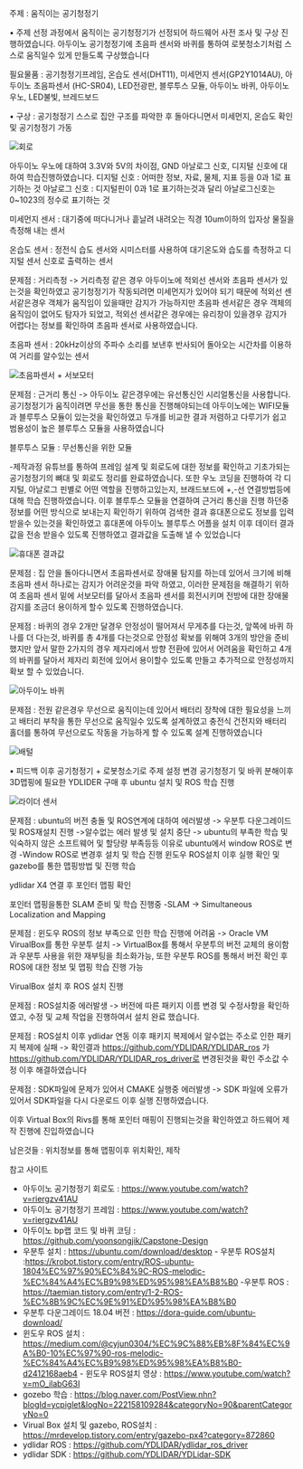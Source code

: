 주제 : 움직이는 공기청정기

•	주제 선정 과정에서 움직이는 공기청정기가 선정되어 하드웨어 사전 조사 및 구상 진행하였습니다.
아두이노 공기청정기에 초음파 센서와 바퀴를 통하여 로봇청소기처럼 스스로 움직일수 있게 만들도록 구상했습니다

필요물품 : 공기청정기프레임, 온습도 센서(DHT11), 미세먼지 센서(GP2Y1014AU), 아두이노 초음파센서 (HC-SR04), LED전광판, 블루투스 모듈, 아두이노 바퀴, 아두이노 우노, LED불빛, 브레드보드

•	구상 : 공기청정기 스스로 집안 구조를 파악한 후 돌아다니면서 미세먼지, 온습도 확인 및 공기청정기 가동

![회로](https://user-images.githubusercontent.com/102634570/190965744-843503e5-474f-4274-9c2d-fb06348a80c6.jpg)

아두이노 우노에 대하여 3.3V와 5V의 차이점, GND 아날로그 신호, 디지털 신호에 대하여 학습진행하였습니다. 디지털 신호 : 어떠한 정보, 자료, 물체, 지표 등을 0과 1로 표기하는 것 아날로그 신호 : 디지털핀이 0과 1로 표기하는것과 달리 아날로그신호는 0~1023의 정수로 표기하는 것

미세먼지 센서 : 대기중에 떠다니거나 흩날려 내려오는 직경 10um이하의 입자상 물질을 측정해 내는 센서

온습도 센서 : 정전식 습도 센서와 시미스터를 사용하여 대기온도와 습도를 측정하고 디지털 센서 신호로 출력하는 센서
 
문제점 : 거리측정 -> 거리측정 같은 경우 아두이노에 적외선 센서와 초음파 센서가 있는것을 확인하였고 공기청정기가 작동되려면 미세먼지가 있어야 되기 때문에 적외선 센서같은경우 객체가 움직임이 있을때만 감지가 가능하지만 초음파 센서같은 경우 객체의 움직임이 없어도 탐자가 되었고, 적외선 센서같은 경우에는 유리창이 있을경우 감지가 어렵다는 정보를 확인하여 초음파 센서로 사용하였습니다.

초음파 센서 : 20kHz이상의 주파수 소리를 보낸후 반사되어 돌아오는 시간차를 이용하여 거리를 알수있는 센서

![초음파센서 + 서보모터](https://user-images.githubusercontent.com/102634570/190965733-e00f1dbc-c1a3-44aa-80fa-bfe12ff47166.jpg)

문제점 : 근거리 통신 -> 아두이노 같은경우에는 유선통신인 시리얼통신을 사용합니다. 공기청정기가 움직이려면 무선을 통한 통신을 진행해야되는데 아두이노에는 WIFI모듈과 블루투스 모듈이 있는것을 확인하였고 두개를 비교한 결과 저렴하고 다루기가 쉽고 범용성이 높은 블루투스 모듈을 사용하였습니다

블루투스 모듈 : 무선통신을 위한 모듈

-제작과정 유튜브를 통하여 프레임 설계 및 회로도에 대한 정보를 확인하고 기초가되는 공기청정기의 뼈대 및 회로도 정리를 완료하였습니다. 또한 우노 코딩을 진행하여 각 디지털, 아날로그 핀별로 어떤 역할을 진행하고있는지, 브래드보드에 +,-선 연결방법등에 대해 학습 진행하였습니다.
이후 블루투스 모듈을 연결하여 근거리 통신을 진행 하던중 정보를 어떤 방식으로 보내는지 확인하기 위하여 검색한 결과 휴대폰으로도 정보를 입력 받을수 있는것을 확인하였고 휴대폰에 아두이노 블루투스 어플을 설치 이후 데이터 결과값을 전송 받을수 있도록 진행하였고 결과값을 도출해 낼 수 있었습니다

![휴대폰 결과값](https://user-images.githubusercontent.com/102634570/190965746-c7b781fa-01e8-4185-930c-1933e52542c9.jpg)
 
문제점 : 집 안을 돌아다니면서 초음파센서로 장애물 탐지를 하는데 있어서 크기에 비해 초음파 센서 하나로는 감지가 어려운것을 파악 하였고, 이러한 문제점을 해결하기 위하여 초음파 센서 밑에 서보모터를 달아서 초음파 센서를 회전시키며 전방에 대한 장애물 감지를 조금더 용이하게 할수 있도록 진행하였습니다.
 
문제점 : 바퀴의 경우 2개만 달경우 안정성이 떨어져서 무게추를 다는것, 앞쪽에 바퀴 하나를 더 다는것, 바퀴를 총 4개를 다는것으로 안정성 확보를 위해여 3개의 방안을 준비했지만 앞서 말한 2가지의 경우 제자리에서 방향 전환에 있어서 어려움을 확인하고 4개의 바퀴를 달아서 제자리 회전에 있어서 용이할수 있도록 만들고 추가적으로 안정성까지 확보 할 수 있었습니다.

![아두이노 바퀴](https://user-images.githubusercontent.com/102634570/190965739-bc1092a0-7277-4e8d-9e70-000d3114d208.jpg)
 
문제점 : 전원 같은경우 무선으로 움직이는데 있어서 배터리 장착에 대한 필요성을 느끼고 배터리 부착을 통한 무선으로 움직일수 있도록 설계하였고 충전식 건전지와 배터리 홀더를 통하여 무선으로도 작동을 가능하게 할 수 있도록 설계 진행하였습니다
 
![배털](https://user-images.githubusercontent.com/102634570/190965742-aad2eaee-6b0e-4e7f-a646-d62e52f519be.jpg)

•	피드백 이후 공기청정기 + 로봇청소기로 주제 설정 변경 공기청정기 및 바퀴 분해이후 3D맵핑에 필요한 YDLIDER 구매 후 ubuntu 설치 및 ROS 학습 진행
 
![라이더 센서](https://user-images.githubusercontent.com/102634570/190965748-22064bc4-864b-412e-81c9-a96c8374d6f1.jpg)


문제점 : ubuntu의 버전 충돌 및 ROS연계에 대하여 에러발생 -> 우분투 다운그레이드 및 ROS재설치 진행 ->알수없는 에러 발생 및 설치 중단 -> ubuntu의 부족한 학습 및 익숙하지 않은 소프트웨어 및 할당량 부족등등 이유로 ubuntu에서 window ROS로 변경
-Window ROS로 변경후 설치 및 학습 진행
윈도우 ROS설치 이후 실행 확인 및 gazebo를 통한 맵핑방법 및 진행 학습
 
ydlidar X4 연결 후 포인터 맵핑 확인
 
포인터 맵핑을통한 SLAM 준비 및 학습 진행중
-SLAM -> Simultaneous Localization and Mapping

문제점 : 윈도우 ROS의 정보 부족으로 인한 학습 진행에 어려움 -> Oracle VM VirualBox를 통한 우분투 설치 
-> VirtualBox를 통해서 우분투의 버전 교체의 용이함과 우분투 사용을 위한 재부팅을 최소화가능, 또한 우분투 ROS를 통해서 버전 확인 후 ROS에 대한 정보 및 맵핑 학습 진행 가능

VirualBox 설치 후 ROS 설치 진행

문제점 : ROS설치중 에러발생 -> 버전에 따른 패키지 이름 변경 및 수정사항을 확인하였고, 수정 및 교체 작업을 진행하여서 설치 완료 했습니다.

문제점 : ROS설치 이후 ydlidar 연동 이후 패키지 복제에서 알수없는 주소로 인한 패키지 복제에 실패 
-> 확인결과 https://github.com/YDLIDAR/YDLIDAR_ros 가 https://github.com/YDLIDAR/YDLIDAR_ros_driver로 변경된것을 확인 주소값 수정 이후 해결하였습니다

문제점 : SDK파일에 문제가 있어서 CMAKE 실행중 에러발생
-> SDK 파일에 오류가 있어서 SDK파일을 다시 다운로드 이후 실행 진행하였습니다.

이후 Virtual Box의 Rivs를 통해 포인터 매핑이 진행되는것을 확인하였고 하드웨어 제작 진행에 진입하였습니다


남은것들 : 위치정보를 통해 맵핑이후 위치확인, 제작





참고 사이트 
- 아두이노 공기청정기 회로도 : https://www.youtube.com/watch?v=riergzv41AU 
- 아두이노 공기청정기 프레임 : https://www.youtube.com/watch?v=riergzv41AU 
- 아두이노 bp랩 코드 및 바퀴 코딩 : https://github.com/yoonsongjik/Capstone-Design 
- 우분투 설치 : https://ubuntu.com/download/desktop - 우분투 ROS설치 :https://krobot.tistory.com/entry/ROS-ubuntu-1804%EC%97%90%EC%84%9C-ROS-melodic-%EC%84%A4%EC%B9%98%ED%95%98%EA%B8%B0 
-우분투 ROS : https://taemian.tistory.com/entry/1-2-ROS-%EC%8B%9C%EC%9E%91%ED%95%98%EA%B8%B0 
- 우분투 다운그레이드 18.04 버전 : https://dora-guide.com/ubuntu-download/ 
- 윈도우 ROS 설치 : https://medium.com/@cyjun0304/%EC%9C%88%EB%8F%84%EC%9A%B0-10%EC%97%90-ros-melodic-%EC%84%A4%EC%B9%98%ED%95%98%EA%B8%B0-d2412168aeb4 - 윈도우 ROS설치 영상 : https://www.youtube.com/watch?v=mO_ilabG63I 
- gozebo 학습 : https://blog.naver.com/PostView.nhn?blogId=ycpiglet&logNo=222158109284&categoryNo=90&parentCategoryNo=0 
- Virual Box 설치 및 gazebo, ROS설치 : https://mrdevelop.tistory.com/entry/gazebo-px4?category=872860 
- ydlidar ROS : https://github.com/YDLIDAR/ydlidar_ros_driver 
- ydlidar SDK : https://github.com/YDLIDAR/YDLidar-SDK